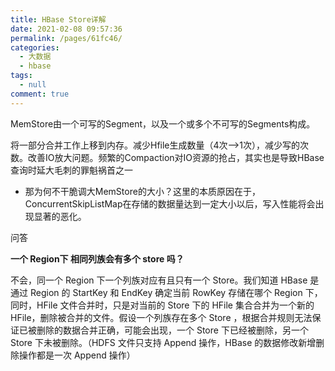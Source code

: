 ```yaml
---
title: HBase Store详解
date: 2021-02-08 09:57:36
permalink: /pages/61fc46/
categories: 
  - 大数据
  - hbase
tags: 
  - null
comment: true
---
```

MemStore由一个可写的Segment，以及一个或多个不可写的Segments构成。

将一部分合并工作上移到内存。减少Hfile生成数量（4次-->1次），减少写的次数。改善IO放大问题。频繁的Compaction对IO资源的抢占，其实也是导致HBase查询时延大毛刺的罪魁祸首之一

- 那为何不干脆调大MemStore的大小？这里的本质原因在于，ConcurrentSkipListMap在存储的数据量达到一定大小以后，写入性能将会出现显著的恶化。

问答

**一个 Region下 相同列族会有多个 store 吗？**

不会，同一个 Region 下一个列族对应有且只有一个 Store。我们知道 HBase 是通过 Region 的 StartKey 和 EndKey 确定当前 RowKey 存储在哪个 Region 下，同时，HFile 文件合并时，只是对当前的 Store 下的 HFile 集合合并为一个新的 HFile，删除被合并的文件。假设一个列族存在多个 Store ，根据合并规则无法保证已被删除的数据合并正确，可能会出现，一个 Store 下已经被删除，另一个 Store 下未被删除。（HDFS 文件只支持 Append 操作，HBase 的数据修改新增删除操作都是一次 Append 操作）

